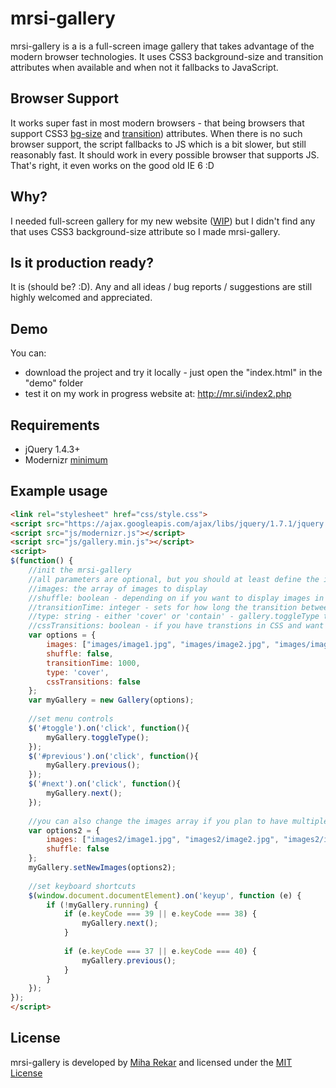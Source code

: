 mrsi-gallery
=============

mrsi-gallery is a is a full-screen image gallery that takes advantage of the modern browser technologies. It uses CSS3 background-size and transition attributes when available and when not it fallbacks to JavaScript.

Browser Support
-------

It works super fast in most modern browsers - that being browsers that support CSS3 [bg-size](http://www.w3schools.com/cssref/css3_pr_background-size.asp) and [transition](http://www.w3schools.com/cssref/css3_pr_transition.asp)) attributes. When there is no such browser support, the script fallbacks to JS which is a bit slower, but still reasonably fast. It should work in every possible browser that supports JS. That's right, it even works on the good old IE 6 :D

Why?
-------

I needed full-screen gallery for my new website ([WIP](http://mr.si/index2.php)) but I didn't find any that uses CSS3 background-size attribute so I made mrsi-gallery.

Is it production ready?
-------

It is (should be? :D). Any and all ideas / bug reports / suggestions are still highly welcomed and appreciated.

Demo
-------

You can:
* download the project and try it locally - just open the "index.html" in the "demo" folder
* test it on my work in progress website at: http://mr.si/index2.php

Requirements
-------

* jQuery 1.4.3+
* Modernizr [minimum](http://www.modernizr.com/download/#-backgroundsize-csstransitions-iepp-prefixed-testprop-testallprops-domprefixes)

Example usage
-------
```html
<link rel="stylesheet" href="css/style.css">
<script src="https://ajax.googleapis.com/ajax/libs/jquery/1.7.1/jquery.min.js"></script>
<script src="js/modernizr.js"></script>
<script src="js/gallery.min.js"></script>
<script>
$(function() {
	//init the mrsi-gallery
	//all parameters are optional, but you should at least define the images if you want something to show :P
	//images: the array of images to display
	//shuffle: boolean - depending on if you want to display images in random order or not
	//transitionTime: integer - sets for how long the transition between images last on image change
	//type: string - either 'cover' or 'contain' - gallery.toggleType toggles between them
	//cssTransitions: boolean - if you have transtions in CSS and want to use that. It gives it major performance boost.
	var options = {
		images: ["images/image1.jpg", "images/image2.jpg", "images/image3.jpg"], //array of paths to images
		shuffle: false,
		transitionTime: 1000,
		type: 'cover',
		cssTransitions: false
	};
	var myGallery = new Gallery(options);
	
	//set menu controls
	$('#toggle').on('click', function(){
		myGallery.toggleType();
	});
	$('#previous').on('click', function(){
		myGallery.previous();
	});
	$('#next').on('click', function(){
		myGallery.next();
	});
	
	//you can also change the images array if you plan to have multiple galleries	
	var options2 = {
		images: ["images2/image1.jpg", "images2/image2.jpg", "images2/image3.jpg"], //array of paths to images in second gallery
		shuffle: false
	};
	myGallery.setNewImages(options2);
	
	//set keyboard shortcuts
	$(window.document.documentElement).on('keyup', function (e) {
		if (!myGallery.running) {
			if (e.keyCode === 39 || e.keyCode === 38) {
				myGallery.next();
			}
			
			if (e.keyCode === 37 || e.keyCode === 40) {
				myGallery.previous();
			}
		}
	});
});
</script>
```

License
-------

mrsi-gallery is developed by [Miha Rekar](http://mr.si/) and licensed under the [MIT License](http://creativecommons.org/licenses/MIT/)